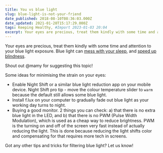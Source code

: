 ```yaml
---
title: You vs blue light
slug: blue-light-is-not-your-friend
date_published: 2018-08-10T08:36:03.000Z
date_updated: 2021-01-28T15:17:29.000Z
tags: Keeping Healthy, #Import 2023-01-03 20:04
excerpt: Your eyes are precious, treat them kindly with some time and attention to your blue light exposure.
---
```


Your eyes are precious, treat them kindly with some time and attention to your blue light exposure. Blue light can [mess with your sleep](https://www.scientificamerican.com/article/q-a-why-is-blue-light-before-bedtime-bad-for-sleep/), and [speed up blindness](https://phys.org/news/2018-08-chemists-blue.html).

Shout out @mamy for suggesting this topic!

Some ideas for minimising the strain on your eyes:

- Enable Night Shift or a similar blue light reduction app on your mobile device. Night Shift pro tip - move the colour temperature slider to `warm` because the default still allows some blue light.
- Install f.lux on your computer to gradually fade out blue light as your working day turns to night.
- Buying a good monitor. 2 things you can check: a) that there is no extra blue light in the LED, and b) that there is no PWM (Pulse Width Modulation), which is used as a cheap way to reduce brightness. PWM is the turning on and off of the screen very fast instead of actually reducing the light. This is done because reducing the light shifts color and compensating for that requires more tech in screens.

Got any other tips and tricks for filtering blue light? Let us know!
